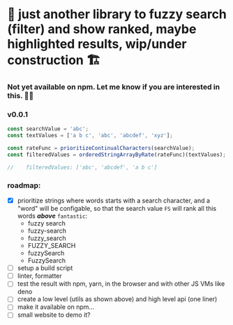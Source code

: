 # 🚧 just another library to fuzzy search (filter) and show ranked, maybe highlighted results, wip/under construction 🏗️

### Not yet available on npm. Let me know if you are interested in this. 🤷‍♂️

### v0.0.1

```ts
const searchValue = 'abc';
const textValues = ['a b c', 'abc', 'abcdef', 'xyz'];

const rateFunc = prioritizeContinualCharacters(searchValue);
const filteredValues = orderedStringArrayByRate(rateFunc)(textValues);

//    filteredValues: ['abc', 'abcdef', 'a b c']
```

### roadmap:

* [x] prioritize strings where words starts with a search character, and a "word" will be configable, so that the search value `FS` will rank all this words **_above_** `fantastic`:
  * fuzzy search
  * fuzzy-search
  * fuzzy_search
  * FUZZY_SEARCH
  * fuzzySearch
  * FuzzySearch
* [ ] setup a build script
* [ ] linter, formatter
* [ ] test the result with npm, yarn, in the browser and with other JS VMs like deno
* [ ] create a low level (utils as shown above) and high level api (one liner)
* [ ] make it available on npm...
* [ ] small website to demo it?
